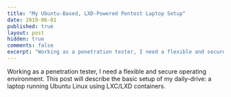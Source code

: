 ```yaml
---
title: "My Ubuntu-Based, LXD-Powered Pentest Laptop Setup"
date: 2019-06-01
published: true
layout: post
hidden: true
comments: false
excerpt: "Working as a penetration tester, I need a flexible and secure operating environment. This post will describe the basic setup of my daily-driver: a laptop running Ubuntu Linux using LXC/LXD containers."
---
```



Working as a penetration tester, I need a flexible and secure operating environment. This post will describe the basic setup of my daily-drive: a laptop running Ubuntu Linux using LXC/LXD containers.
